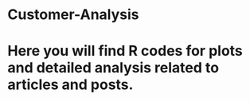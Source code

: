 # Customer-Analysis

# Here you will find R codes for plots and detailed analysis related to articles and posts. 
